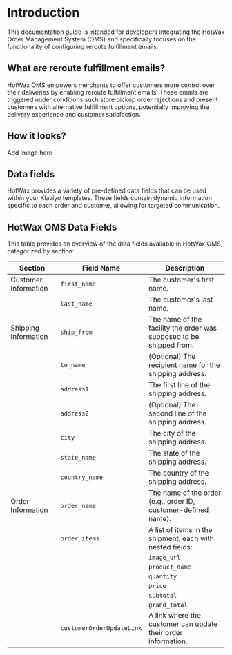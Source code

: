 # Introduction

This documentation guide is intended for developers integrating the HotWax Order Management System (OMS) and specifically focuses on the functionality of configuring reroute fulfillment emails.

## What are reroute fulfillment emails?

HotWax OMS empowers merchants to offer customers more control over their deliveries by enabling reroute fulfillment emails. These emails are triggered under conditions such store pickup order rejections and present customers with alternative fulfillment options, potentially improving the delivery experience and customer satisfaction.

## How it looks?

Add image here

## Data fields

HotWax provides a variety of pre-defined data fields that can be used within your Klaviyo templates. These fields contain dynamic information specific to each order and customer, allowing for targeted communication.

## HotWax OMS Data Fields

This table provides an overview of the data fields available in HotWax OMS, categorized by section:

| Section | Field Name | Description |
|---|---|---|
| Customer Information | `first_name` | The customer's first name. |
| | `last_name` | The customer's last name. |
| Shipping Information | `ship_from` | The name of the facility the order was supposed to be shipped from. |
| | `to_name` | (Optional) The recipient name for the shipping address. |
| | `address1` | The first line of the shipping address. |
| | `address2` | (Optional) The second line of the shipping address. |
| | `city` | The city of the shipping address. |
| | `state_name` | The state of the shipping address. |
| | `country_name` | The country of the shipping address. |
| Order Information | `order_name` | The name of the order (e.g., order ID, customer-defined name). |
| | `order_items` | A list of items in the shipment, each with nested fields:  |
| | | `image_url` | A URL to an image of the product. |
| | | `product_name` | The name and description of the product. |
| | | `quantity` | The quantity of the product ordered. |
| | | `price` | The individual item price (not the total for that item type). |
| | | `subtotal` | The total cost of items before taxes, shipping, etc. |
| | | `grand_total` | The final total cost of the order, including all costs. |
| | `customerOrderUpdateLink` | A link where the customer can update their order information. |
